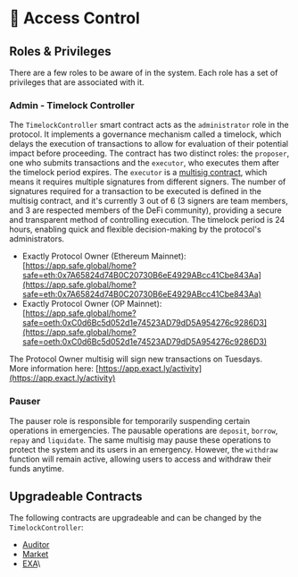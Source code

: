 # 🔑 Access Control

## Roles & Privileges

There are a few roles to be aware of in the system. Each role has a set of privileges that are associated with it.

### Admin - Timelock Controller

The `TimelockController` smart contract acts as the `administrator` role in the protocol. It implements a governance mechanism called a timelock, which delays the execution of transactions to allow for evaluation of their potential impact before proceeding. The contract has two distinct roles: the `proposer`, one who submits transactions and the `executor`, who executes them after the timelock period expires. The `executor` is a [multisig contract](https://app.safe.global/home?safe=oeth:0xC0d6Bc5d052d1e74523AD79dD5A954276c9286D3), which means it requires multiple signatures from different signers. The number of signatures required for a transaction to be executed is defined in the multisig contract, and it's currently 3 out of 6 (3 signers are team members, and 3 are respected members of the DeFi community), providing a secure and transparent method of controlling execution. The timelock period is 24 hours, enabling quick and flexible decision-making by the protocol's administrators.&#x20;

* Exactly Protocol Owner (Ethereum Mainnet): \
  [https://app.safe.global/home?safe=eth:0x7A65824d74B0C20730B6eE4929ABcc41Cbe843Aa](https://app.safe.global/home?safe=eth:0x7A65824d74B0C20730B6eE4929ABcc41Cbe843Aa)
* Exactly Protocol Owner (OP Mainnet): \
  [https://app.safe.global/home?safe=oeth:0xC0d6Bc5d052d1e74523AD79dD5A954276c9286D3](https://app.safe.global/home?safe=oeth:0xC0d6Bc5d052d1e74523AD79dD5A954276c9286D3)

The Protocol Owner multisig will sign new transactions on Tuesdays. \
More information here: [https://app.exact.ly/activity](https://app.exact.ly/activity)

### Pauser

The pauser role is responsible for temporarily suspending certain operations in emergencies. The pausable operations are `deposit`, `borrow`, `repay` and `liquidate`. The same multisig may pause these operations to protect the system and its users in an emergency. However, the `withdraw` function will remain active, allowing users to access and withdraw their funds anytime.

## Upgradeable Contracts

The following contracts are upgradeable and can be changed by the `TimelockController`:

* [Auditor](../guides/protocol/auditor.md)
* [Market](../guides/protocol/market/)
* [EXA](https://docs.exact.ly/guides/exactly-token-exa)\
